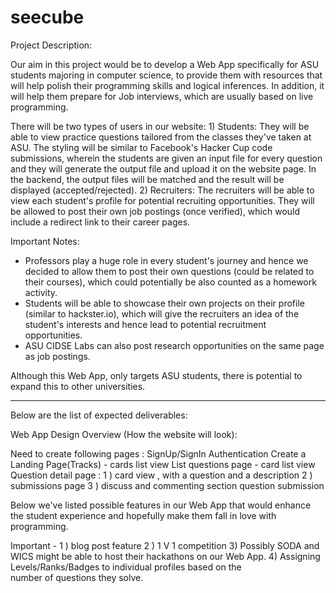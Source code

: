 # seecube

Project Description:

Our aim in this project would be to develop a Web App specifically for ASU students majoring in computer science, to provide them with resources that will help polish their programming skills and logical inferences. In addition, it will help them prepare for Job interviews, which are usually based on live programming.

There will be two types of users in our website:
    1) Students: They will be able to view practice questions tailored from the classes they've taken at ASU. The styling will be similar to Facebook's Hacker Cup code submissions, wherein the students are given an input file for every question and they will generate the output file and upload it on the website page. In the backend, the output files will be matched and the result will be displayed (accepted/rejected). 
    2) Recruiters: The recruiters will be able to view each student's profile for potential recruiting opportunities. They will be allowed to post their own job postings (once verified), which would include a redirect link to their career pages. 

Important Notes:

- Professors play a huge role in every student's journey and hence we decided to allow them to post their own questions (could be related to their courses), which could potentially be also counted as a homework activity.
- Students will be able to showcase their own projects on their profile (similar to hackster.io), which will give the recruiters an idea of the student's interests and hence lead to potential recruitment opportunities.
- ASU CIDSE Labs can also post research opportunities on the same page as job postings.

Although this Web App, only targets ASU students, there is potential to expand this to other universities.

-----------------------------------------------------------------------------------------------------------------------

Below are the list of expected deliverables:

Web App Design Overview (How the website will look):

Need to create following pages : 
SignUp/SignIn Authentication
Create a Landing Page(Tracks) - cards list view 
List questions page - card list view 
Question detail page : 
         1 ) card view , with a question and a description 
         2 ) submissions page 
         3 ) discuss and commenting section 
question submission 

Below we've listed possible features in our Web App that would enhance the student experience and hopefully make them fall in love with programming.

Important - 1 ) blog post feature 
                     2 ) 1 V 1 competition 
                     3)  Possibly SODA and WICS might be able to host their hackathons on 
                           our Web App.
                     4) Assigning Levels/Ranks/Badges to individual profiles based on the                                           
                          number of questions they solve.

